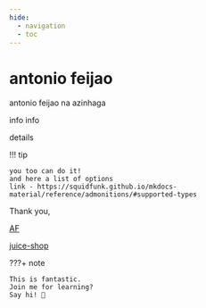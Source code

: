 ```yaml
---
hide:
  - navigation
  - toc
---
```


# antonio feijao

antonio feijao na azinhaga

info 
info

details

!!! tip

    you too can do it!
    and here a list of options
    link - https://squidfunk.github.io/mkdocs-material/reference/admonitions/#supported-types
    



Thank you,

[AF](https://www.antoniofeijao.com/)

[juice-shop](https://owasp.org/www-project-juice-shop/)


???+ note

    This is fantastic.
    Join me for learning?
    Say hi! 👋 



